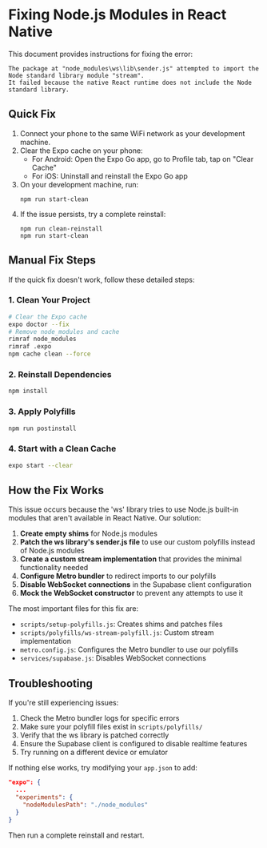 # Fixing Node.js Modules in React Native

This document provides instructions for fixing the error:
```
The package at "node_modules\ws\lib\sender.js" attempted to import the Node standard library module "stream".
It failed because the native React runtime does not include the Node standard library.
```

## Quick Fix

1. Connect your phone to the same WiFi network as your development machine.
2. Clear the Expo cache on your phone:
   - For Android: Open the Expo Go app, go to Profile tab, tap on "Clear Cache"
   - For iOS: Uninstall and reinstall the Expo Go app
3. On your development machine, run:
   ```
   npm run start-clean
   ```
4. If the issue persists, try a complete reinstall:
   ```
   npm run clean-reinstall
   npm run start-clean
   ```

## Manual Fix Steps

If the quick fix doesn't work, follow these detailed steps:

### 1. Clean Your Project

```bash
# Clear the Expo cache
expo doctor --fix
# Remove node_modules and cache
rimraf node_modules
rimraf .expo
npm cache clean --force
```

### 2. Reinstall Dependencies

```bash
npm install
```

### 3. Apply Polyfills

```bash
npm run postinstall
```

### 4. Start with a Clean Cache

```bash
expo start --clear
```

## How the Fix Works

This issue occurs because the 'ws' library tries to use Node.js built-in modules that aren't available in React Native. Our solution:

1. **Create empty shims** for Node.js modules
2. **Patch the ws library's sender.js file** to use our custom polyfills instead of Node.js modules
3. **Create a custom stream implementation** that provides the minimal functionality needed
4. **Configure Metro bundler** to redirect imports to our polyfills
5. **Disable WebSocket connections** in the Supabase client configuration
6. **Mock the WebSocket constructor** to prevent any attempts to use it

The most important files for this fix are:
- `scripts/setup-polyfills.js`: Creates shims and patches files
- `scripts/polyfills/ws-stream-polyfill.js`: Custom stream implementation
- `metro.config.js`: Configures the Metro bundler to use our polyfills
- `services/supabase.js`: Disables WebSocket connections

## Troubleshooting

If you're still experiencing issues:

1. Check the Metro bundler logs for specific errors
2. Make sure your polyfill files exist in `scripts/polyfills/`
3. Verify that the ws library is patched correctly
4. Ensure the Supabase client is configured to disable realtime features
5. Try running on a different device or emulator

If nothing else works, try modifying your `app.json` to add:

```json
"expo": {
  ...
  "experiments": {
    "nodeModulesPath": "./node_modules"
  }
}
```

Then run a complete reinstall and restart. 